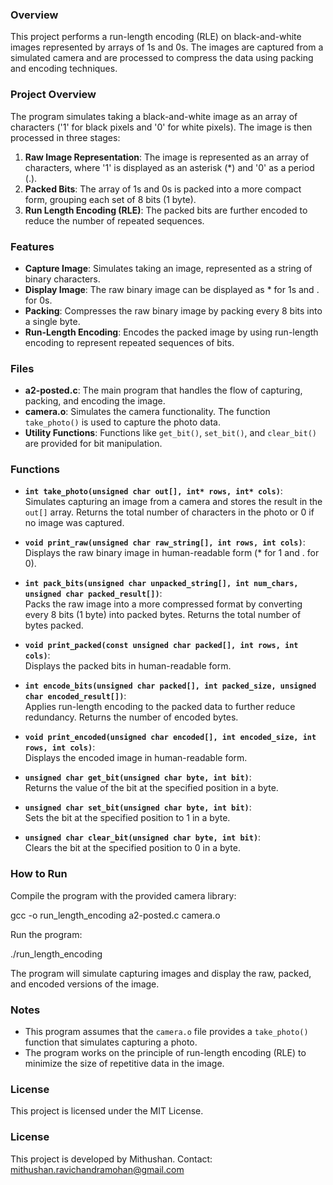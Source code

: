 ### Overview
This project performs a run-length encoding (RLE) on black-and-white images represented by arrays of 1s and 0s. The images are captured from a simulated camera and are processed to compress the data using packing and encoding techniques.

### Project Overview
The program simulates taking a black-and-white image as an array of characters ('1' for black pixels and '0' for white pixels). The image is then processed in three stages:
1. **Raw Image Representation**: The image is represented as an array of characters, where '1' is displayed as an asterisk (*) and '0' as a period (.).
2. **Packed Bits**: The array of 1s and 0s is packed into a more compact form, grouping each set of 8 bits (1 byte).
3. **Run Length Encoding (RLE)**: The packed bits are further encoded to reduce the number of repeated sequences.

### Features
- **Capture Image**: Simulates taking an image, represented as a string of binary characters.
- **Display Image**: The raw binary image can be displayed as * for 1s and . for 0s.
- **Packing**: Compresses the raw binary image by packing every 8 bits into a single byte.
- **Run-Length Encoding**: Encodes the packed image by using run-length encoding to represent repeated sequences of bits.

### Files
- **a2-posted.c**: The main program that handles the flow of capturing, packing, and encoding the image.
- **camera.o**: Simulates the camera functionality. The function `take_photo()` is used to capture the photo data.
- **Utility Functions**: Functions like `get_bit()`, `set_bit()`, and `clear_bit()` are provided for bit manipulation.

### Functions
- **`int take_photo(unsigned char out[], int* rows, int* cols)`**:  
  Simulates capturing an image from a camera and stores the result in the `out[]` array. Returns the total number of characters in the photo or 0 if no image was captured.

- **`void print_raw(unsigned char raw_string[], int rows, int cols)`**:  
  Displays the raw binary image in human-readable form (* for 1 and . for 0).

- **`int pack_bits(unsigned char unpacked_string[], int num_chars, unsigned char packed_result[])`**:  
  Packs the raw image into a more compressed format by converting every 8 bits (1 byte) into packed bytes. Returns the total number of bytes packed.

- **`void print_packed(const unsigned char packed[], int rows, int cols)`**:  
  Displays the packed bits in human-readable form.

- **`int encode_bits(unsigned char packed[], int packed_size, unsigned char encoded_result[])`**:  
  Applies run-length encoding to the packed data to further reduce redundancy. Returns the number of encoded bytes.

- **`void print_encoded(unsigned char encoded[], int encoded_size, int rows, int cols)`**:  
  Displays the encoded image in human-readable form.

- **`unsigned char get_bit(unsigned char byte, int bit)`**:  
  Returns the value of the bit at the specified position in a byte.

- **`unsigned char set_bit(unsigned char byte, int bit)`**:  
  Sets the bit at the specified position to 1 in a byte.

- **`unsigned char clear_bit(unsigned char byte, int bit)`**:  
  Clears the bit at the specified position to 0 in a byte.

### How to Run
Compile the program with the provided camera library:

gcc -o run_length_encoding a2-posted.c camera.o


Run the program:

./run_length_encoding


The program will simulate capturing images and display the raw, packed, and encoded versions of the image.

### Notes
- This program assumes that the `camera.o` file provides a `take_photo()` function that simulates capturing a photo.
- The program works on the principle of run-length encoding (RLE) to minimize the size of repetitive data in the image.

### License
This project is licensed under the MIT License.

### License
This project is developed by Mithushan. Contact: mithushan.ravichandramohan@gmail.com

